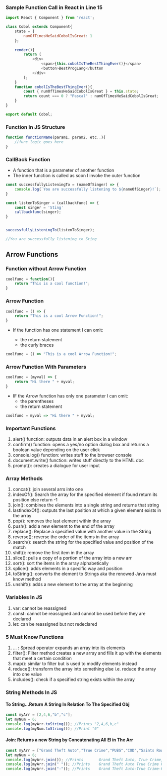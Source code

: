 ### Sample Function Call in React in Line 15


```js
import React { Component } from 'react';

class Cobol extends Component{
	state = {
		numOfTimesHeSaidCobolIsGreat: 1
	};
	
	render(){
		return (
			<div>
				<span>{this.cobolIsTheBestThingEver()}</span>
				<button>BestProgLang</button
			</div>
		);
	}
	function cobolIsTheBestThingEver(){
		const { numOfTimesHeSaidCobolIsGreat } = this.state;
		return count === 0 ? "Pascal" : numOfTimesHeSaidCobolIsGreat;
	}
}	

export default Cobol;
```


### Function In JS Structure

```js
function functionName(param1, param2, etc..){
	//func logic goes here
}
```

### CallBack Function 

- A function that is a parameter of another function 
- The inner function is called as soon I invoke the outer function

```js
const successfullyListeningTo = (nameOfSinger) => {
	console.log(`You are successfully listening to ${nameOfSinger}!`);
}

const listenToSinger = (callbackfunc) => {
	const singer = 'Sting'
	callbackfunc(singer);
}


successfullyListeningTo(listenToSinger);

//You are successfully listening to Sting
```

## Arrow Functions

### Function without Arrow Function

```js
coolfunc = function(){
	return "This is a cool function!";
}
```

### Arrow Function

```js
coolfunc = () => {
	return "This is a cool Arrow Function!";
}

```

- If the function has one statement I can omit:
	
	- the return statement
	- the curly braces

```js
coolfunc = () => "This is a cool Arrow Function!";
```


### Arrow Function With Parameters

```js
coolfunc = (myval) => {
	return "Hi there " + myval;
}
```

- IF the Arrow function has only one parameter I can omit:
	- the parentheses
	- the return statement
```js
coolfunc = myval => "Hi there " + myval;
```


### Important Functions

1. alert() function: outputs data in an alert box in a window
2. confirm() function: opens a yes/no option dialog box and returns a boolean value depending on the user click
3. console.log() function: writes stuff to the browser console
4. document.write() function: writes stuff directly to the HTML doc
5. prompt(): creates a dialogue for user input


### Array Methods

1. concat(): join several arrs into one
2. indexOf(): Search the array for the specified element if found return its position else return -1 
3. join(): combines the elements into a single string and returns that string
4. lastIndexOf(): outputs the last position at which a given element exists in the array
5. pop(): removes the last element within the array
6. push(): add a new element to the end of the array
7. replace(): Replace a specified value with another value in the String
8. reverse(): reverse the order of the items in the array
9. search(): search the string for the specified value and position of the match
10. shift(): remove the first item in the array
11. slice(): pulls a copy of a portion of the array into a new arr
12. sort(): sort the items in the array alphabetically
13. splice(): adds elements in a specific way and position 
14. toString(): converts the element to Strings aka the renowed Java must know method
15. unshift(): adds a new element to the array at the beginning


### Variables In JS

1. var: cannot be reassigned
2. const: cannot be reassigned and cannot be used before they are declared
3. let: can be reassigned but not redeclared

### 5 Must Know Functions

1. ... : Spread operator expands an array into its elements
2. filter(): Filter method creates a new array and fills it up with the elements that meet a certain condition
3. map(): similar to filter but is used to modify elements instead
4. reduce(): transform the array into something else i.e. reduce the array into one value 
5. includes(): check if a specified string exists within the array


### String Methods In JS

#### To String...Return A String In Relation To The Specified Obj
```js
const myArr = [2,4,6,"b","c"];
let myNum = 6;
console.log(myArr.toString()); //Prints "2,4,6,b,c"
console.log(myNum.toString()); //Print "6"
```


#### Join: Returns a new String by Concatenating All El in The Arr
```js
const myArr = ["Grand Theft Auto","True Crime","PUBG","COD","Saints Row"];
let myNum = 6;
console.log(myArr.join()); //Prints       Grand Theft Auto, True Crime, PUBG,COD, Saints Row
console.log(myArr.join(" ")); //Prints    Grand Theft Auto True Crime PUBG COD Saints Row
console.log(myArr.join("-")); //Prints    Grand Theft Auto-True Crime-PUBG-COD-Saints Row
```